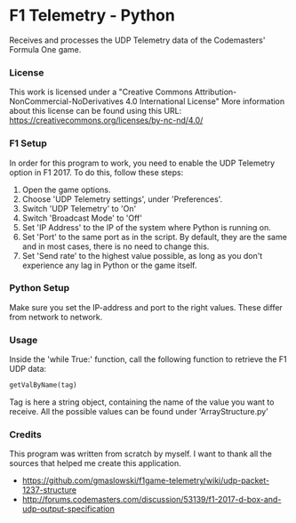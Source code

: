 # F1 Telemetry - Python
Receives and processes the UDP Telemetry data of the Codemasters' Formula One game.

### License
This work is licensed under a "Creative Commons Attribution-NonCommercial-NoDerivatives 4.0 International License"
More information about this license can be found using this URL: https://creativecommons.org/licenses/by-nc-nd/4.0/

### F1 Setup
In order for this program to work, you need to enable the UDP Telemetry option in F1 2017. To do this, follow these steps:
1. Open the game options.
2. Choose 'UDP Telemetry settings', under 'Preferences'.
3. Switch 'UDP Telemetry' to 'On'
4. Switch 'Broadcast Mode' to 'Off'
5. Set 'IP Address' to the IP of the system where Python is running on.
6. Set 'Port' to the same port as in the script. By default, they are the same and in most cases, there is no need to change this.
7. Set 'Send rate' to the highest value possible, as long as you don't experience any lag in Python or the game itself.

### Python Setup
Make sure you set the IP-address and port to the right values. These differ from network to network.

### Usage
Inside the 'while True:' function, call the following function to retrieve the F1 UDP data:
```python
getValByName(tag)
```
Tag is here a string object, containing the name of the value you want to receive. All the possible values can be found under 'ArrayStructure.py'

### Credits
This program was written from scratch by myself. I want to thank all the sources that helped me create this application.
+ https://github.com/gmaslowski/f1game-telemetry/wiki/udp-packet-1237-structure
+ http://forums.codemasters.com/discussion/53139/f1-2017-d-box-and-udp-output-specification
